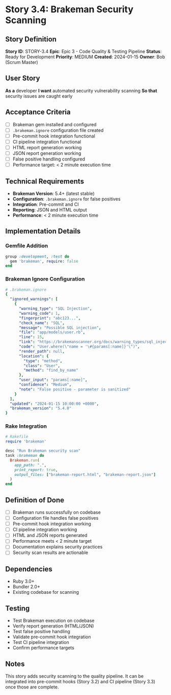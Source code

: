 # Story 3.4: Brakeman Security Scanning

## Story Definition
**Story ID**: STORY-3.4
**Epic**: Epic 3 - Code Quality & Testing Pipeline
**Status**: Ready for Development
**Priority**: MEDIUM
**Created**: 2024-01-15
**Owner**: Bob (Scrum Master)

## User Story
**As a** developer
**I want** automated security vulnerability scanning
**So that** security issues are caught early

## Acceptance Criteria
- [ ] Brakeman gem installed and configured
- [ ] `.brakeman.ignore` configuration file created
- [ ] Pre-commit hook integration functional
- [ ] CI pipeline integration functional
- [ ] HTML report generation working
- [ ] JSON report generation working
- [ ] False positive handling configured
- [ ] Performance target: < 2 minute execution time

## Technical Requirements
- **Brakeman Version**: 5.4+ (latest stable)
- **Configuration**: `.brakeman.ignore` for false positives
- **Integration**: Pre-commit and CI
- **Reporting**: JSON and HTML output
- **Performance**: < 2 minute execution time

## Implementation Details

### Gemfile Addition
```ruby
group :development, :test do
  gem 'brakeman', require: false
end
```

### Brakeman Ignore Configuration
```yaml
# .brakeman.ignore
{
  "ignored_warnings": [
    {
      "warning_type": "SQL Injection",
      "warning_code": 1,
      "fingerprint": "abc123...",
      "check_name": "SQL",
      "message": "Possible SQL injection",
      "file": "app/models/user.rb",
      "line": 15,
      "link": "https://brakemanscanner.org/docs/warning_types/sql_injection/",
      "code": "User.where(\"name = '\#{params[:name]}'\")",
      "render_path": null,
      "location": {
        "type": "method",
        "class": "User",
        "method": "find_by_name"
      },
      "user_input": "params[:name]",
      "confidence": "Medium",
      "note": "False positive - parameter is sanitized"
    }
  ],
  "updated": "2024-01-15 10:00:00 +0000",
  "brakeman_version": "5.4.0"
}
```

### Rake Integration
```ruby
# Rakefile
require 'brakeman'

desc "Run Brakeman security scan"
task :brakeman do
  Brakeman.run(
    app_path: ".",
    print_report: true,
    output_files: ["brakeman-report.html", "brakeman-report.json"]
  )
end
```

## Definition of Done
- [ ] Brakeman runs successfully on codebase
- [ ] Configuration file handles false positives
- [ ] Pre-commit hook integration working
- [ ] CI pipeline integration working
- [ ] HTML and JSON reports generated
- [ ] Performance meets < 2 minute target
- [ ] Documentation explains security practices
- [ ] Security scan results are actionable

## Dependencies
- Ruby 3.0+
- Bundler 2.0+
- Existing codebase for scanning

## Testing
- Test Brakeman execution on codebase
- Verify report generation (HTML/JSON)
- Test false positive handling
- Validate pre-commit hook integration
- Test CI pipeline integration
- Confirm performance targets

## Notes
This story adds security scanning to the quality pipeline. It can be integrated into pre-commit hooks (Story 3.2) and CI pipeline (Story 3.3) once those are complete.
